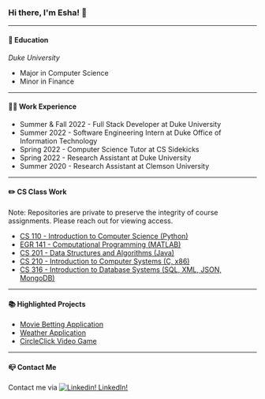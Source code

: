 ### Hi there, I'm Esha! 👋 

---
#### :school: Education

*Duke University*

- Major in Computer Science 
- Minor in Finance

---
#### :woman_technologist: Work Experience
- Summer & Fall 2022 - Full Stack Developer at Duke University
- Summer 2022 - Software Engineering Intern at Duke Office of Information Technology
- Spring 2022 - Computer Science Tutor at CS Sidekicks
- Spring 2022 - Research Assistant at Duke University
- Summer 2020 - Research Assistant at Clemson University



---
#### :pencil2: CS Class Work
Note: Repositories are private to preserve the integrity of course assignments. Please reach out for viewing access.
- [CS 110 - Introduction to Computer Science (Python)](https://github.com/EKcellent/CS110)
- [EGR 141 - Computational Programming (MATLAB)](https://github.com/EKcellent/EGR141)
- [CS 201 - Data Structures and Algorithms (Java)](https://github.com/EKcellent/CS201)
- [CS 210 - Introduction to Computer Systems (C, x86)](https://github.com/EKcellent/CS210)
- [CS 316 - Introduction to Database Systems (SQL, XML, JSON, MongoDB)](https://github.com/EKcellent/CS316)
---

#### :books: Highlighted Projects
- [Movie Betting Application](https://github.com/EKcellent/Movie-Better)
- [Weather Application](https://github.com/EKcellent/Weather-App)
- [CircleClick Video Game](https://github.com/EKcellent/CS110/blob/main/Project%202/Final%20Project_Prompt%205.py)
---
#### :mailbox_closed: Contact Me
Contact me via 
[![Linkedin!](https://i.stack.imgur.com/gVE0j.png) LinkedIn!](https://www.linkedin.com/in/eshakapoor-duke/)
